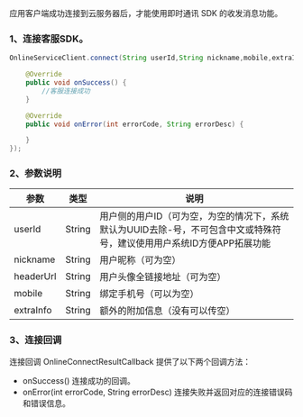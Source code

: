 应用客户端成功连接到云服务器后，才能使用即时通讯 SDK 的收发消息功能。
### 1、连接客服SDK。
```java
OnlineServiceClient.connect(String userId,String nickname,mobile,extraInfo,String headerUrl,new OnlineConnectResultCallback(){

    @Override
    public void onSuccess() {
        //客服连接成功
    }

    @Override
    public void onError(int errorCode, String errorDesc) {

    }
});
```
### 2、参数说明
| 参数 | 类型 | 说明 |
| --- | --- | --- |
| userId | String | 用户侧的用户ID（可为空，为空的情况下，系统默认为UUID去除-号，不可包含中文或特殊符号，建议使用用户系统ID方便APP拓展功能 |
| nickname | String | 用户昵称（可为空） |
| headerUrl | String | 用户头像全链接地址（可为空） |
| mobile | String | 绑定手机号（可以为空） |
| extraInfo | String | 额外的附加信息（没有可以传空） |


### 3、连接回调
连接回调 OnlineConnectResultCallback 提供了以下两个回调方法：

- onSuccess()
连接成功的回调。
- onError(int errorCode, String errorDesc)
连接失败并返回对应的连接错误码和错误信息。
